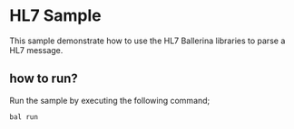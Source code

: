 # HL7 Sample
This sample demonstrate how to use the HL7 Ballerina libraries to parse a HL7 message.

## how to run?
Run the sample by executing the following command;

`bal run`
